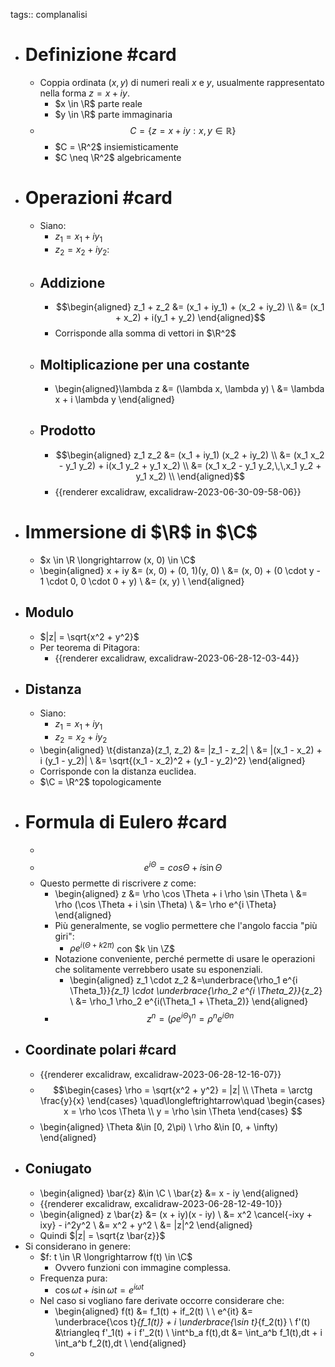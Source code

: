 tags:: complanalisi

- # Definizione #card
	- Coppia ordinata $(x, y)$ di numeri reali $x$ e $y$, usualmente rappresentato nella forma $z = x + iy$.
		- $x \in \R$ parte reale
		- $y \in \R$ parte immaginaria
	- $$C = \{z = x + iy : x, y \in \mathbb{R}\}$$
		- $C = \R^2$ insiemisticamente
		- $C \neq \R^2$ algebricamente
- # Operazioni #card
	- Siano:
		- $z_1 = x_1 + iy_1$
		- $z_2 = x_2 + iy_2$:
	- ## Addizione
		- $$\begin{aligned}
		  z_1 + z_2 &= (x_1 + iy_1) + (x_2 + iy_2) \\
		  &= (x_1 + x_2) + i(y_1 + y_2)
		  \end{aligned}$$
		- Corrisponde alla somma di vettori in $\R^2$
	- ## Moltiplicazione per una costante
		- \begin{aligned}\lambda z &= (\lambda x, \lambda y) \\
		  &= \lambda x + i \lambda y
		  \end{aligned}
	- ## Prodotto
		- $$\begin{aligned}
		  z_1 z_2 &= (x_1 + iy_1) (x_2 + iy_2) \\
		  &= (x_1 x_2 - y_1 y_2) + i(x_1 y_2 + y_1 x_2) \\
		  &= (x_1 x_2 - y_1 y_2,\,\,x_1 y_2 + y_1 x_2) \\
		  \end{aligned}$$
		- {{renderer excalidraw, excalidraw-2023-06-30-09-58-06}}
- # Immersione di $\R$ in $\C$
	- $x \in \R \longrightarrow (x, 0) \in \C$
	- \begin{aligned}
	  x + iy &= (x, 0) + (0, 1)(y, 0) \\
	  &= (x, 0) + (0 \cdot y - 1 \cdot 0, 0 \cdot 0 + y) \\
	  &= (x, y) \\
	  \end{aligned}
- ## Modulo
	- $|z| = \sqrt{x^2 + y^2}$
	- Per teorema di Pitagora:
		- {{renderer excalidraw, excalidraw-2023-06-28-12-03-44}}
- ## Distanza
	- Siano:
		- $z_1 = x_1 + iy_1$
		- $z_2 = x_2 + iy_2$
	- \begin{aligned}
	  \t{distanza}(z_1, z_2) &= |z_1 - z_2| \\
	  &= |(x_1 - x_2) + i (y_1 - y_2)| \\
	  &= \sqrt{(x_1 - x_2)^2 + (y_1 - y_2)^2}
	  \end{aligned}
	- Corrisponde con la distanza euclidea.
	- $\C = \R^2$ topologicamente
- # Formula di Eulero #card
	-
	- $$e ^{i \Theta}  = cos \Theta + i \sin \Theta $$
	- Questo permette di riscrivere $z$ come:
		- \begin{aligned}
		  z &= \rho \cos \Theta + i \rho \sin \Theta \\
		  &= \rho (\cos \Theta + i \sin \Theta) \\
		  &= \rho e^{i \Theta}
		  \end{aligned}
		- Più generalmente, se voglio permettere che l'angolo faccia "più giri":
			- $\rho e^{i(\Theta + k2 \pi)}$ con $k \in \Z$
		- Notazione conveniente, perché permette di usare le operazioni che solitamente verrebbero usate su esponenziali.
			- \begin{aligned}
			  z_1 \cdot z_2 &=\underbrace{\rho_1 e^{i \Theta_1}}_{z_1}  \cdot \underbrace{\rho_2 e^{i \Theta_2}}_{z_2} \\
			  &= \rho_1 \rho_2 e^{i(\Theta_1 + \Theta_2)}
			  \end{aligned}
		- $$z^n = (\rho e^{i\Theta})^n = \rho^n e^{i\Theta n}$$
- ## Coordinate polari #card
	- {{renderer excalidraw, excalidraw-2023-06-28-12-16-07}}
	- $$\begin{cases}
	  \rho = \sqrt{x^2 + y^2} = |z| \\
	  \Theta = \arctg \frac{y}{x}
	  \end{cases}
	  \quad\longleftrightarrow\quad
	  \begin{cases}
	  x = \rho \cos \Theta \\
	  y = \rho \sin \Theta
	  \end{cases}
	  $$
	- \begin{aligned}
	  \Theta &\in [0, 2\pi) \\
	  \rho &\in [0, + \infty)
	  \end{aligned}
- ## Coniugato
	- \begin{aligned}
	  \bar{z} &\in \C \\
	  \bar{z} &= x - iy
	  \end{aligned}
	- {{renderer excalidraw, excalidraw-2023-06-28-12-49-10}}
	- \begin{aligned}
	  z \bar{z} &= (x + iy)(x - iy) \\
	  &= x^2 \cancel{-ixy + ixy} - i^2y^2 \\
	  &= x^2 + y^2 \\
	  &= |z|^2
	  \end{aligned}
	- Quindi $|z| = \sqrt{z \bar{z}}$
- Si considerano in genere:
	- $f: t \in \R \longrightarrow f(t) \in \C$
		- Ovvero funzioni con immagine complessa.
	- Frequenza pura:
		- $\cos \omega t + i \sin \omega t = e^{i\omega t}$
	- Nel caso si vogliano fare derivate occorre considerare che:
		- \begin{aligned}
		  f(t) &= f_1(t) + if_2(t) \\ \\
		  e^{it} &= \underbrace{\cos t}_{f_1(t)} + i \underbrace{\sin t}_{f_2(t)} \\
		  f'(t) &\triangleq f'_1(t) + i f'_2(t) \\
		  \int^b_a f(t)\,dt &= \int_a^b f_1(t)\,dt + i \int_a^b f_2(t)\,dt \\
		  \end{aligned}
	-